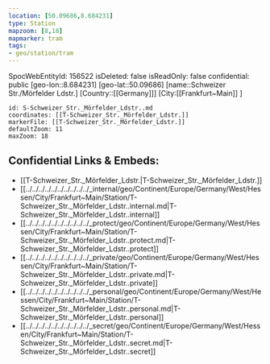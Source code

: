 ```yaml
---
location: [50.09686,8.684231]
type: Station 
mapzoom: [8,18] 
mapmarker: tram 
tags:
- geo/station/tram
---
```

SpocWebEntityId: 156522
isDeleted: false
isReadOnly: false
confidential: public
[geo-lon::8.684231]
[geo-lat::50.09686]
[name::Schweizer Str./Mörfelder Ldstr.]
[Country::[[Germany]]]
[City:[[Frankfurt~Main]] ]


```leaflet
id: S-Schweizer_Str._Mörfelder_Ldstr..md
coordinates: [[T-Schweizer_Str._Mörfelder_Ldstr.]]
markerFile: [[T-Schweizer_Str._Mörfelder_Ldstr.]]
defaultZoom: 11 
maxZoom: 18
```


## Confidential Links & Embeds: 
- [[T-Schweizer_Str._Mörfelder_Ldstr.|T-Schweizer_Str._Mörfelder_Ldstr.]] 
- [[../../../../../../../../../../_internal/geo/Continent/Europe/Germany/West/Hessen/City/Frankfurt~Main/Station/T-Schweizer_Str._Mörfelder_Ldstr..internal.md|T-Schweizer_Str._Mörfelder_Ldstr..internal]] 
- [[../../../../../../../../../../_protect/geo/Continent/Europe/Germany/West/Hessen/City/Frankfurt~Main/Station/T-Schweizer_Str._Mörfelder_Ldstr..protect.md|T-Schweizer_Str._Mörfelder_Ldstr..protect]] 
- [[../../../../../../../../../../_private/geo/Continent/Europe/Germany/West/Hessen/City/Frankfurt~Main/Station/T-Schweizer_Str._Mörfelder_Ldstr..private.md|T-Schweizer_Str._Mörfelder_Ldstr..private]] 
- [[../../../../../../../../../../_personal/geo/Continent/Europe/Germany/West/Hessen/City/Frankfurt~Main/Station/T-Schweizer_Str._Mörfelder_Ldstr..personal.md|T-Schweizer_Str._Mörfelder_Ldstr..personal]] 
- [[../../../../../../../../../../_secret/geo/Continent/Europe/Germany/West/Hessen/City/Frankfurt~Main/Station/T-Schweizer_Str._Mörfelder_Ldstr..secret.md|T-Schweizer_Str._Mörfelder_Ldstr..secret]] 
